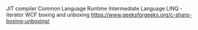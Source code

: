 JIT compiler
Common Language Runtime
Intermediate Language
LINQ - iterator
WCF
boxing and unboxing
https://www.geeksforgeeks.org/c-sharp-boxing-unboxing/